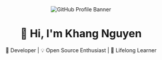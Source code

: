 <div align="center">
  <img src="https://avatars.githubusercontent.com/u/59497684?s=400&u=af37279a04a060ee61a704bb3fadf3b7299a2779&v=4" alt="GitHub Profile Banner">
  <h1>👋 Hi, I'm Khang Nguyen</h1>
  <p>🚀 Developer | 💡 Open Source Enthusiast | 🌱 Lifelong Learner</p>
</div>

